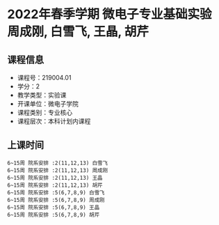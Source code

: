 # 2022年春季学期 微电子专业基础实验 周成刚, 白雪飞, 王晶, 胡芹






## 课程信息

- 课程号：219004.01
- 学分：2
- 教学类型：实验课
- 开课单位：微电子学院
- 课程类别：专业核心
- 课程层次：本科计划内课程

## 上课时间

```
6~15周 院系安排 :2(11,12,13) 白雪飞
6~15周 院系安排 :2(11,12,13) 周成刚
6~15周 院系安排 :2(11,12,13) 王晶
6~15周 院系安排 :2(11,12,13) 胡芹
6~15周 院系安排 :5(6,7,8,9) 白雪飞
6~15周 院系安排 :5(6,7,8,9) 周成刚
6~15周 院系安排 :5(6,7,8,9) 王晶
6~15周 院系安排 :5(6,7,8,9) 胡芹
```

